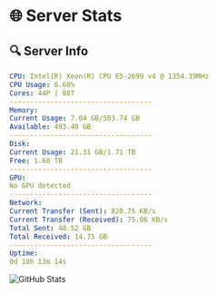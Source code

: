 # 🌐 Server Stats
## 🔍 Server Info
```yaml
CPU: Intel(R) Xeon(R) CPU E5-2699 v4 @ 1354.39MHz
CPU Usage: 6.60%
Cores: 44P | 88T
-----------------------------------
Memory:
Current Usage: 7.04 GB/503.74 GB
Available: 493.40 GB
-----------------------------------
Disk:
Current Usage: 21.31 GB/1.71 TB
Free: 1.60 TB
-----------------------------------
GPU:
No GPU detected
-----------------------------------
Network:
Current Transfer (Sent): 820.75 KB/s
Current Transfer (Received): 75.06 KB/s
Total Sent: 48.52 GB
Total Received: 14.75 GB
-----------------------------------
Uptime:
0d 18h 13m 14s
```
![GitHub Stats](https://img.shields.io/badge/Updated-2025-04-20_11:22:02-blue)